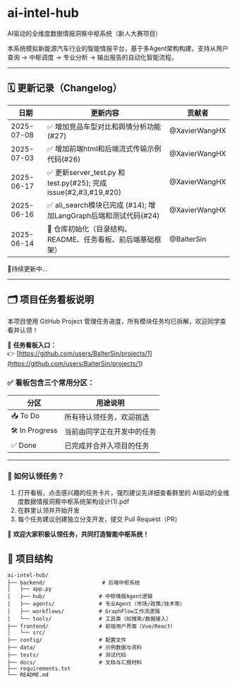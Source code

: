 # ai-intel-hub

AI驱动的全维度数据情报洞察中枢系统（新人大赛项目）

本系统模拟新能源汽车行业的智能情报平台，基于多Agent架构构建，支持从用户查询 → 中枢调度 → 专业分析 → 输出报告的自动化智能流程。

---

## 🗓️ 更新记录（Changelog）

| 日期       | 更新内容                                                     | 贡献者        |
| ---------- | ------------------------------------------------------------ | ------------- |
| 2025-07-08 | ✅ 增加竞品车型对比和舆情分析功能(#27)                        | @XavierWangHX |
| 2025-07-03 | ✅ 增加前端html和后端流式传输示例代码(#26)                    | @XavierWangHX |
| 2025-06-17 | ✅ 更新server_test.py 和 test.py(#25); 完成issue(#2,#3,#19,#20) | @XavierWangHX |
| 2025-06-16 | ✅ ali_search模块已完成 (#14); 增加LangGraph后端和测试代码(#24) | @XavierWangHX |
| 2025-06-14 | 🧱 仓库初始化（目录结构、README、任务看板、前后端基础框架）   | @BalterSin    |

📌持续更新中...

---

## 🗂️ 项目任务看板说明

本项目使用 GitHub Project 管理任务进度，所有模块任务均已拆解，欢迎同学查看并认领！

🔗 **任务看板入口：**  
👉 [https://github.com/users/BalterSin/projects/1](https://github.com/users/BalterSin/projects/1)

### ✅ 看板包含三个常用分区：

| 分区        | 用途说明                     |
|-------------|------------------------------|
| 📥 To Do     | 所有待认领任务，欢迎挑选        |
| 🛠 In Progress | 当前由同学正在开发中的任务       |
| ✅ Done      | 已完成并合并入项目的任务         |

---

### 🧠 如何认领任务？

1. 打开看板，点击感兴趣的任务卡片，强烈建议先详细查看群里的 AI驱动的全维度数据情报洞察中枢系统架构设计(1).pdf
2. 在群里认领并开始开发
3. 每个任务建议创建独立分支开发，提交 Pull Request（PR）

📣 **欢迎大家积极认领任务，共同打造智能中枢系统！**

## 📁 项目结构

```text
ai-intel-hub/
├── backend/                  # 后端中枢系统
│   ├── app.py
│   ├── hub/                 # 中枢情报Agent逻辑
│   ├── agents/              # 专业Agent（市场/政策/技术等）
│   ├── workflows/           # GraphFlow工作流逻辑
│   └── tools/               # 工具类（如搜索/数据接入）
├── frontend/                # 前端用户界面（Vue/React）
│   └── src/
├── config/                  # 配置文件
├── data/                    # 示例数据与资料
├── tests/                   # 测试代码
├── docs/                    # 文档与汇报材料
├── requirements.txt
└── README.md